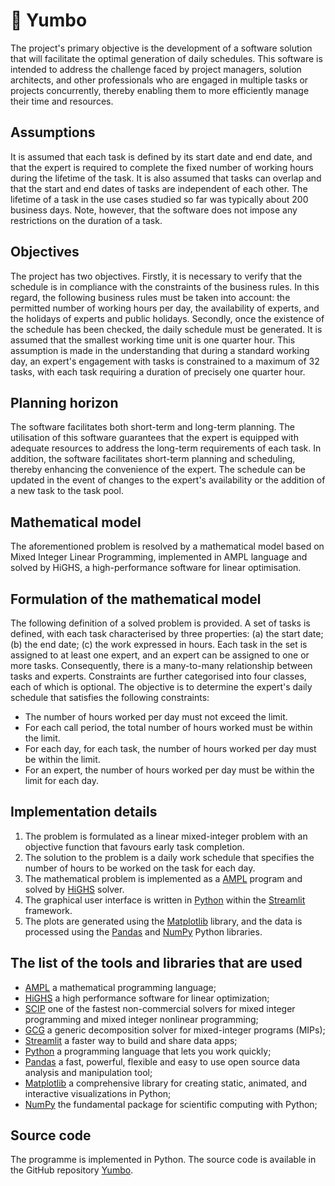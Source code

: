 # 📅 Yumbo


The project's primary objective is the development of a software solution that will facilitate the optimal generation of daily schedules. This software is intended to address the challenge faced by project managers, solution architects, and other professionals who are engaged in multiple tasks or projects concurrently, thereby enabling them to more efficiently manage their time and resources.


## Assumptions
It is assumed that each task is defined by its start date and end date, and that the expert is required to complete the fixed number of working hours during the lifetime of the task. It is also assumed that tasks can overlap and that the start and end dates of tasks are independent of each other. The lifetime of a task in the use cases studied so far was typically about 200 business days. Note, however, that the software does not impose any restrictions on the duration of a task.


## Objectives
The project has two objectives. Firstly, it is necessary to verify that the schedule is in compliance with the constraints of the business rules. In this regard, the following business rules must be taken into account: the permitted number of working hours per day, the availability of experts, and the holidays of experts and public holidays. Secondly, once the existence of the schedule has been checked, the daily schedule must be generated. It is assumed that the smallest working time unit is one quarter hour. This assumption is made in the understanding that during a standard working day, an expert's engagement with tasks is constrained to a maximum of 32 tasks, with each task requiring a duration of precisely one quarter hour.


## Planning horizon
The software facilitates both short-term and long-term planning. The utilisation of this software guarantees that the expert is equipped with adequate resources to address the long-term requirements of each task. In addition, the software facilitates short-term planning and scheduling, thereby enhancing the convenience of the expert. The schedule can be updated in the event of changes to the expert's availability or the addition of a new task to the task pool. 


## Mathematical model
The aforementioned problem is resolved by a mathematical model based on Mixed Integer Linear Programming, implemented in AMPL language and solved by HiGHS, a high-performance software for linear optimisation.


## Formulation of the mathematical model
The following definition of a solved problem is provided. A set of tasks is defined, with each task characterised by three properties: (a) the start date; (b) the end date; (c) the work expressed in hours. Each task in the set is assigned to at least one expert, and an expert can be assigned to one or more tasks. Consequently, there is a many-to-many relationship between tasks and experts. Constraints are further categorised into four classes, each of which is optional. The objective is to determine the expert's daily schedule that satisfies the following constraints:
- The number of hours worked per day must not exceed the limit.
- For each call period, the total number of hours worked must be within the limit.
- For each day, for each task, the number of hours worked per day must be within the limit.
- For an expert, the number of hours worked per day must be within the limit for each day.


## Implementation details
1. The problem is formulated as a linear mixed-integer problem with an objective function that favours early task completion.
2. The solution to the problem is a daily work schedule that specifies the number of hours to be worked on the task for each day.
3. The mathematical problem is implemented as a [AMPL](https://ampl.com/) program and solved by [HiGHS](https://highs.dev/) solver.
4. The graphical user interface is written in [Python](https://www.python.org/) within the [Streamlit](https://streamlit.io/) framework.
5. The plots are generated using the [Matplotlib](https://matplotlib.org/) library, and the data is processed using the [Pandas](https://pandas.pydata.org/) and [NumPy](https://numpy.org/) Python libraries.


## The list of the tools and libraries that are used
- [AMPL](https://ampl.com/) a mathematical programming language; 
- [HiGHS](https://highs.dev/) a high performance software for linear optimization; 
- [SCIP](https://www.scipopt.org/) one of the fastest non-commercial solvers for mixed integer programming and mixed integer nonlinear programming;
- [GCG](https://gcg.or.rwth-aachen.de/) a generic decomposition solver for mixed-integer programs (MIPs);
- [Streamlit](https://streamlit.io/) a faster way to build and share data apps; 
- [Python](https://www.python.org/) a programming language that lets you work quickly; 
- [Pandas](https://pandas.pydata.org/) a fast, powerful, flexible and easy to use open source data analysis and manipulation tool; 
- [Matplotlib](https://matplotlib.org/) a comprehensive library for creating static, animated, and interactive visualizations in Python; 
- [NumPy](https://numpy.org/) the fundamental package for scientific computing with Python;


## Source code
The programme is implemented in Python. The source code is available in the GitHub repository [Yumbo](https://github.com/romz-pl/yambo/).


